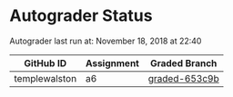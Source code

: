 # Autograder Status
Autograder last run at: November 18, 2018 at 22:40

| GitHub ID | Assignment | Graded Branch |
|-----------|------------|---------------|
| templewalston | a6 | [graded-653c9b](https://github.com/Fall2018COMP401-001/a6-templewalston/tree/graded-653c9b) | 
